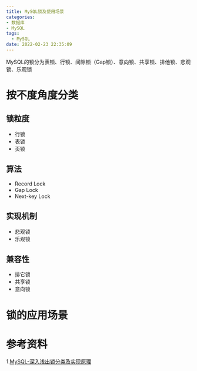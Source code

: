 ```yaml
---
title: MySQL锁及使用场景
categories: 
- 数据库
- MySQL
tags:
  - MySQL
date: 2022-02-23 22:35:09
---
```


MySQL的锁分为表锁、行锁、间隙锁（Gap锁）、意向锁、共享锁、排他锁、悲观锁、乐观锁

<!-- more -->

# 按不度角度分类

## 锁粒度

- 行锁
- 表锁
- 页锁

## 算法

- Record Lock
- Gap Lock
- Next-key Lock

## 实现机制

- 悲观锁
- 乐观锁

## 兼容性

- 排它锁
- 共享锁
- 意向锁

# 锁的应用场景



# 参考资料

1.[MySQL-深入浅出锁分类及实现原理](https://zhuanlan.zhihu.com/p/296545804)

